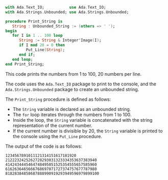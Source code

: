 ```ada
with Ada.Text_IO;           use Ada.Text_IO;
with Ada.Strings.Unbounded; use Ada.Strings.Unbounded;

procedure Print_String is
   String : Unbounded_String := (others => ' ');
begin
   for I in 1 .. 100 loop
      String := String & Integer'Image(I);
      if I mod 20 = 0 then
         Put_Line(String);
      end if;
   end loop;
end Print_String;

```

This code prints the numbers from 1 to 100, 20 numbers per line.

The code uses the `Ada.Text_IO` package to print to the console, and the `Ada.Strings.Unbounded` package to create an unbounded string.

The `Print_String` procedure is defined as follows:

* The `String` variable is declared as an unbounded string.
* The `for` loop iterates through the numbers from 1 to 100.
* Inside the loop, the `String` variable is concatenated with the string representation of the current number.
* If the current number is divisible by 20, the `String` variable is printed to the console using the `Put_Line` procedure.

The output of the code is as follows:

```
1234567891011121314151617181920
2122232425262728293031323334353637383940
4142434445464748495051525354555657585960
6162636465666768697071727374757677787980
81828384858687888990919293949596979899100
```